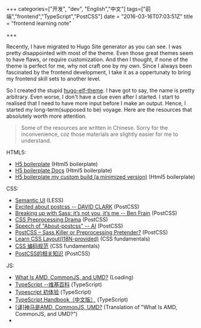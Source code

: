 +++
categories=["开发", "dev", "English","中文"]
tags=["前端","frontend","TypeScript","PostCSS"]
date = "2016-03-16T07:03:51Z"
title = "frontend learning note"

+++

Recently, I have migrated to Hugo Site generator as you can see. I was pretty disappointed with most of the theme.
Even those great themes seem to have flaws, or require customization. And then I thought, if none of the theme is perfect
for me, why not craft one by my own. Since I always been fascinated by the frontend development, I take it as a 
oppertunaty to bring my frontend skill sets to another level.

So I created the stupid [hugo-elf-theme](github.com/qiansen1386/hugo-elf-theme). I have got to say, the name is pretty arbitrary.
Even worse, I don't have a clue even after I started. I start to realised that I need to have more input before I make an output.
Hence, I started my long-term(supposed to be) voyage. Here are the resources that absolutely worth more attention.

> Some of the resources are written in Chinese. Sorry for the inconvenience, coz those materials are slightly easier for me to understand.


HTML5:

- [H5 boilerplate](https://html5boilerplate.com/) (Html5 boilerplate)
- [H5 boilerplate Docs](https://github.com/h5bp/html5-boilerplate/blob/5.3.0/dist/doc/usage.md) (Html5 boilerplate)
- [H5 boilerplate my custom build (a minimized version)][0] (Html5 boilerplate)

CSS:

- [Semantic UI](http://semantic-ui.com/) (LESS)
- [Excited about postcss -- DAVID CLARK](http://davidtheclark.com/excited-about-postcss/) (PostCSS)
- [Breaking up with Sass: it’s not you, it’s me -- Ben Frain](https://benfrain.com/breaking-up-with-sass-postcss/) (PostCSS)
- [CSS Preprocessing Drama](http://twin.github.io/css-preprocessing-drama/) (PostCSS)
- [Speech of "About-postcss" -- AI](https://github.com/ai/about-postcss/blob/master/speech.md) (PostCSS)
- [PostCSS – Sass Killer or Preprocessing Pretender?](http://ashleynolan.co.uk/blog/postcss-a-review) (PostCSS)
- [Learn CSS Layout(I18N-provided)](http://learnlayout.com/) (CSS fundamentals)
- [CSS 编码规范](https://itmyhome.gitbooks.io/css/content/) (CSS fundamentals)
- [PostCSS的相关知识](https://arguseye.gitbooks.io/postcss/content/plugins.html) (PostCSS)

JS:

- [What Is AMD, CommonJS, and UMD?](http://davidbcalhoun.com/2014/what-is-amd-commonjs-and-umd/) (Loading)
- [TypeScript --维基百科](https://zh.wikipedia.org/wiki/TypeScript) (TypeScript)
- [Typescript 初体验](http://www.cnblogs.com/smartkid/archive/2012/10/05/A_First_Look_Of_TypeScript.html) (TypeScript)
- [TypeScript Handbook（中文版）](https://zhongsp.gitbooks.io/typescript-handbook/content/) (TypeScript)
- [\[译\]神马是AMD, CommonJS, UMD?](http://www.75team.com/archives/882) (Translation of "What Is AMD, CommonJS, and UMD?")
- 

[0]:http://www.initializr.com/builder?print&h5bp-content&modernizr&h5bp-chromeframe&h5bp-analytics&h5bp-favicon&h5bp-robots&h5bp-humans&h5bp-404&h5bp-adobecrossdomain&h5bp-css&h5bp-csshelpers&h5bp-mediaqueryprint&h5bp-mediaqueries&simplehtmltag&izr-emptyscript
